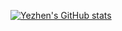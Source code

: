 [![Yezhen's GitHub stats](https://github-readme-stats.vercel.app/api?username=thu17cyz)](https://github.com/anuraghazra/github-readme-stats)

<!--
**THU17cyz/THU17cyz** is a ✨ _special_ ✨ repository because its `README.md` (this file) appears on your GitHub profile.

Here are some ideas to get you started:

- 🔭 I’m currently working on ...
- 🌱 I’m currently learning ...
- 👯 I’m looking to collaborate on ...
- 🤔 I’m looking for help with ...
- 💬 Ask me about ...
- 📫 How to reach me: ...
- 😄 Pronouns: ...
- ⚡ Fun fact: ...
-->
